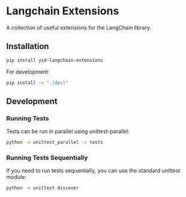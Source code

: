 # Langchain Extensions

A collection of useful extensions for the LangChain library.

## Installation

```bash
pip install yid-langchain-extensions
```

For development:

```bash
pip install -e ".[dev]"
```

## Development

### Running Tests

Tests can be run in parallel using unittest-parallel:

```bash
python -m unittest_parallel -s tests
```

### Running Tests Sequentially

If you need to run tests sequentially, you can use the standard unittest module:

```bash
python -m unittest discover
```
